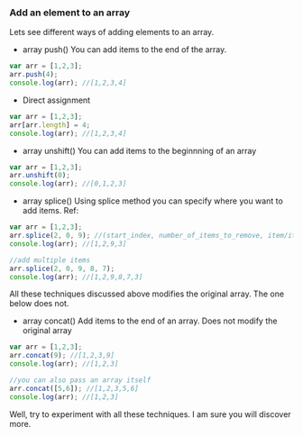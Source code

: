 ### Add an element to an array

Lets see different ways of adding elements to an array.

* array push()
You can add items to the end of the array. 
```js
var arr = [1,2,3];
arr.push(4);
console.log(arr); //[1,2,3,4]
```

* Direct assignment
```js
var arr = [1,2,3];
arr[arr.length] = 4;
console.log(arr); //[1,2,3,4]
```

* array unshift()
You can add items to the beginnning of an array
```js
var arr = [1,2,3];
arr.unshift(0);
console.log(arr); //[0,1,2,3]
```

* array splice()
Using splice method you can specify where you want to add items. Ref: 
```js
var arr = [1,2,3];
arr.splice(2, 0, 9); //(start_index, number_of_items_to_remove, item/items_to_insert)
console.log(arr); //[1,2,9,3]

//add multiple items
arr.splice(2, 0, 9, 8, 7);
console.log(arr); //[1,2,9,8,7,3]
```

All these techniques discussed above modifies the original array. The one below does not.

* array concat()
Add items to the end of an array. Does not modify the original array
```js
var arr = [1,2,3];
arr.concat(9); //[1,2,3,9]
console.log(arr); //[1,2,3]

//you can also pass an array itself
arr.concat([5,6]); //[1,2,3,5,6]
console.log(arr); //[1,2,3]
```

Well, try to experiment with all these techniques. I am sure you will discover more.
